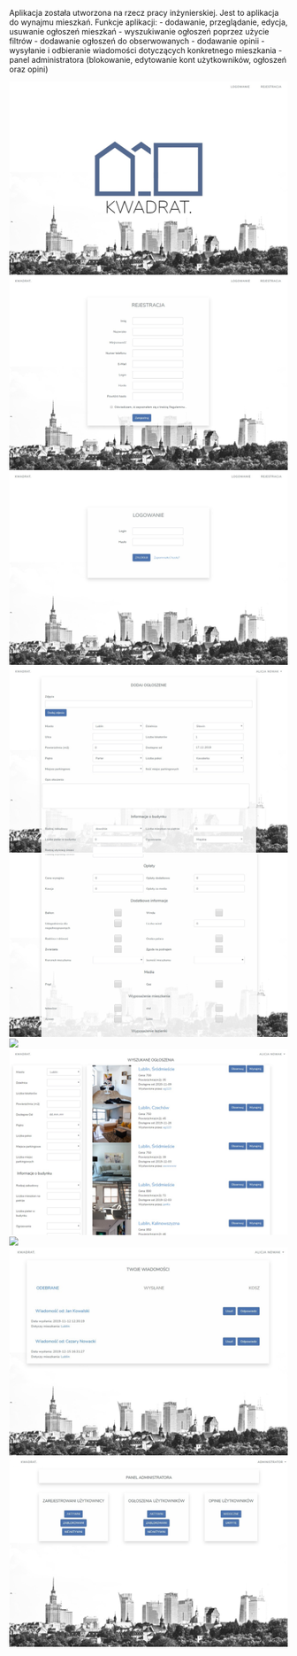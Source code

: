 Aplikacja została utworzona na rzecz pracy inżynierskiej. Jest to aplikacja do wynajmu mieszkań.
Funkcje aplikacji:
    - dodawanie, przeglądanie, edycja, usuwanie ogłoszeń mieszkań
    - wyszukiwanie ogłoszeń poprzez użycie filtrów
    - dodawanie ogłoszeń do obserwowanych
    - dodawanie opinii
    - wysyłanie i odbieranie wiadomości dotyczących konkretnego mieszkania
    - panel administratora (blokowanie, edytowanie kont użytkowników, ogłoszeń oraz opini)
 
![](app_screenshots/startowa.jpg)
![](app_screenshots/rejestracja.jpg)
![](app_screenshots/logowanie.jpg)
![](app_screenshots/dodawanie_ogloszenia.jpg)
![](app_screenshots/dodawanie_ogloszenia_2.jpg)
![](app_screenshots/filrty.jpg)
![](app_screenshots/wyszukane.jpg)
![](app_screenshots/ogłoszenie.jpg)
![](app_screenshots/wiadomosci.jpg)
![](app_screenshots/panel_admin.jpg)
